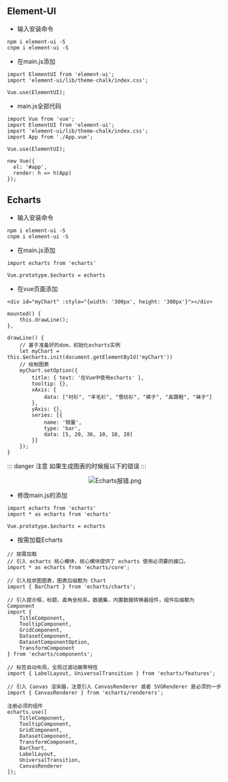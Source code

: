 ## Element-UI

+ 输入安装命令

```vue
npm i element-ui -S
cnpm i element-ui -S
```

+ 在main.js添加

```vue
import ElementUI from 'element-ui';
import 'element-ui/lib/theme-chalk/index.css';

Vue.use(ElementUI);
```

+ main.js全部代码

```vue
import Vue from 'vue';
import ElementUI from 'element-ui';
import 'element-ui/lib/theme-chalk/index.css';
import App from './App.vue';

Vue.use(ElementUI);

new Vue({
  el: '#app',
  render: h => h(App)
});
```

## Echarts

+ 输入安装命令

```vue
npm i element-ui -S
cnpm i element-ui -S
```

+ 在main.js添加

```vue
import echarts from 'echarts'

Vue.prototype.$echarts = echarts
```

+ 在vue页面添加

```vue
<div id="myChart" :style="{width: '300px', height: '300px'}"></div>
```

```vue
mounted() {
    this.drawLine();
},
```

```vue
drawLine() {
    // 基于准备好的dom，初始化echarts实例
    let myChart = this.$echarts.init(document.getElementById('myChart'))
    // 绘制图表
    myChart.setOption({
        title: { text: '在Vue中使用echarts' },
        tooltip: {},
        xAxis: {
            data: ["衬衫", "羊毛衫", "雪纺衫", "裤子", "高跟鞋", "袜子"]
        },
        yAxis: {},
        series: [{
            name: '销量',
            type: 'bar',
            data: [5, 20, 36, 10, 10, 20]
        }]
    });
}
```

::: danger 注意
 如果生成图表的时候报以下的错误
:::

<div align="center">
    <img :src="$withBase('/img/Echarts报错.png')" alt="Echarts报错.png">
</div>

+ 修改main.js的添加
```vue {1}
import echarts from 'echarts'
import * as echarts from 'echarts'

Vue.prototype.$echarts = echarts
```

+ 按需加载Echarts

```vue 
// 按需加载
// 引入 echarts 核心模块，核心模块提供了 echarts 使用必须要的接口。
import * as echarts from 'echarts/core';

// 引入柱状图图表，图表后缀都为 Chart
import { BarChart } from 'echarts/charts';

// 引入提示框，标题，直角坐标系，数据集，内置数据转换器组件，组件后缀都为 Component
import {
    TitleComponent,
    TooltipComponent,
    GridComponent,
    DatasetComponent,
    DatasetComponentOption,
    TransformComponent
} from 'echarts/components';

// 标签自动布局，全局过渡动画等特性
import { LabelLayout, UniversalTransition } from 'echarts/features';

// 引入 Canvas 渲染器，注意引入 CanvasRenderer 或者 SVGRenderer 是必须的一步
import { CanvasRenderer } from 'echarts/renderers';

注册必须的组件
echarts.use([
    TitleComponent,
    TooltipComponent,
    GridComponent,
    DatasetComponent,
    TransformComponent,
    BarChart,
    LabelLayout,
    UniversalTransition,
    CanvasRenderer
]);
```